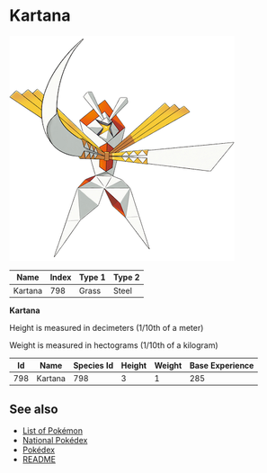 # Kartana


![Kartana](images/798.png)

| **Name** | **Index** | **Type 1** | **Type 2** |
|----|----|----|----|
| Kartana | 798 | Grass | Steel  |

**Kartana** 


Height is measured in decimeters (1/10th of a meter)

Weight is measured in hectograms (1/10th of a kilogram)

| **Id** | **Name** | **Species Id** | **Height** | **Weight** | **Base Experience** |
|--------|----------|----------------|------------|------------|---------------------|
| 798 | Kartana | 798 | 3 | 1 | 285 |


## See also

- [List of Pokémon](../pokemon.md)
- [National Pokédex](../national_pokedex.md)
- [Pokédex](../pokedex.md)
- [README](../README.md)
